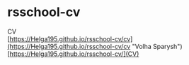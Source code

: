 # rsschool-cv
CV  
[https://Helga195.github.io/rsschool-cv/cv](https://Helga195.github.io/rsschool-cv/cv "Volha Sparysh")
[https://Helga195.github.io/rsschool-cv/](CV)
